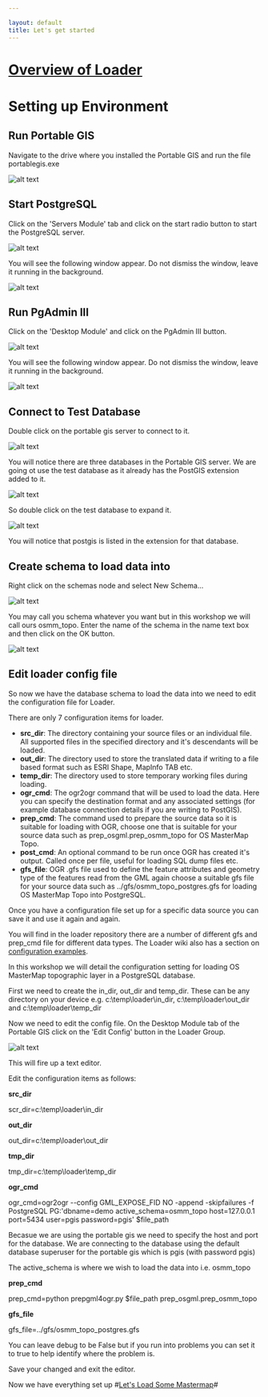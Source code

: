 ```yaml
---

layout: default
title: Let's get started
---
```


# [Overview of Loader](https://github.com/AstunTechnology/Loader/blob/master/readme.md) #

# Setting up Environment #

## Run Portable GIS ##
Navigate to the drive where you installed the Portable GIS and run the file portablegis.exe

![alt text](http://aileenh.github.io/images/image1.JPG "Portable GIS screen shot")

## Start PostgreSQL ##
Click on the 'Servers Module' tab and click on the start radio button to start the PostgreSQL server. 

![alt text](http://aileenh.github.io/images/image2.JPG "Starting Postgrsql")

You will see the following window appear. Do not dismiss the window, leave it running in the background.

![alt text](http://aileenh.github.io/images/image5.JPG "Starting Postgrsql")

## Run PgAdmin III ##
Click on the 'Desktop Module' and click on the PgAdmin III button. 

![alt text](http://aileenh.github.io/images/image4.JPG "Running PgAdmin")

You will see the following window appear. Do not dismiss the window, leave it running in the background.

![alt text](http://aileenh.github.io/images/image9.JPG "Running PgAdmin")

## Connect to Test Database ##
Double click on the portable gis server to connect to it.

![alt text](http://aileenh.github.io/images/image10.JPG "Connect to test database")

You will notice there are three databases in the Portable GIS server. We are going ot use the test database as it already has the PostGIS extension added to it. 

![alt text](http://aileenh.github.io/images/image11.JPG "Connect to test database")

So double click on the test database to expand it. 

![alt text](http://aileenh.github.io/images/image6.JPG "Connect to test database")

You will notice that postgis is listed in the extension for that database.

## Create schema to load data into ##
Right click on the schemas node and select New Schema...

![alt text](http://aileenh.github.io/images/image7.JPG "create schema")

You may call you schema whatever you want but in this workshop we will call ours osmm_topo.
Enter the name of the schema in the name text box and then click on the OK button.

![alt text](http://aileenh.github.io/images/image8.JPG "create schema")

## Edit loader config file ##
So now we have the database schema to load the data into we need to edit the configuration file for Loader. 

There are only 7 configuration items for loader. 

* **src_dir**:
The directory containing your source files or an individual file. All supported files in the specified directory and it's descendants will be loaded.
* **out_dir**:
The directory used to store the translated data if writing to a file based format such as ESRI Shape, MapInfo TAB etc.
* **temp_dir**: The directory used to store temporary working files during loading.
* **ogr_cmd**: The ogr2ogr command that will be used to load the data. Here you can specify the destination format and any associated settings (for example database connection details if you are writing to PostGIS).
* **prep_cmd**: The command used to prepare the source data so it is suitable for loading with OGR, choose one that is suitable for your source data such as prep_osgml.prep_osmm_topo for OS MasterMap Topo.
* **post_cmd**: An optional command to be run once OGR has created it's output. Called once per file, useful for loading SQL dump files etc.
* **gfs_file**: OGR .gfs file used to define the feature attributes and geometry type of the features read from the GML again choose a suitable gfs file for your source data such as ../gfs/osmm_topo_postgres.gfs for loading OS MasterMap Topo into PostgreSQL.

Once you have a configuration file set up for a specific data source you can save it and use it again and again.

You will find in the loader repository there are a number of different gfs and prep_cmd file for different data types. The Loader wiki also has a section on [configuration examples](https://github.com/AstunTechnology/Loader/wiki/Configuration-examples).

In this workshop we will detail the configuration setting for loading OS MasterMap topographic layer in a PostgreSQL database.

First we need to create the in_dir, out_dir and temp_dir. These can be any directory on your device e.g. c:\temp\loader\in_dir, c:\temp\loader\out_dir and c:\temp\loader\temp_dir

Now we need to edit the config file. On the Desktop Module tab of the Portable GIS click on the 'Edit Config' button in the Loader Group.

![alt text](http://aileenh.github.io/images/image4.JPG "Edit Loader Config")

This will fire up a text editor.

Edit the configuration items as follows:

**src_dir**

scr_dir=c:\temp\loader\in_dir

**out_dir**

out_dir=c:\temp\loader\out_dir

**tmp_dir**

tmp_dir=c:\temp\loader\temp_dir

**ogr_cmd**

ogr_cmd=ogr2ogr --config GML_EXPOSE_FID NO -append -skipfailures -f PostgreSQL PG:'dbname=demo active_schema=osmm_topo host=127.0.0.1 port=5434 user=pgis password=pgis' $file_path

Becasue we are using the portable gis we need to specify the host and port for the database. We are connecting to the database using the default database superuser for the portable gis which is pgis (with password pgis)

The active_schema is where we wish to load the data into i.e. osmm_topo

**prep_cmd**

prep_cmd=python prepgml4ogr.py $file_path prep_osgml.prep_osmm_topo

**gfs_file**

gfs_file=../gfs/osmm_topo_postgres.gfs


You can leave debug to be False but if you run into problems you can set it to true to help identify where the problem is.

Save your changed and exit the editor.

Now we have everything set up 
#[Let's Load Some Mastermap](http://aileenh.github.io/lets-load_som_mastermap.md)#

